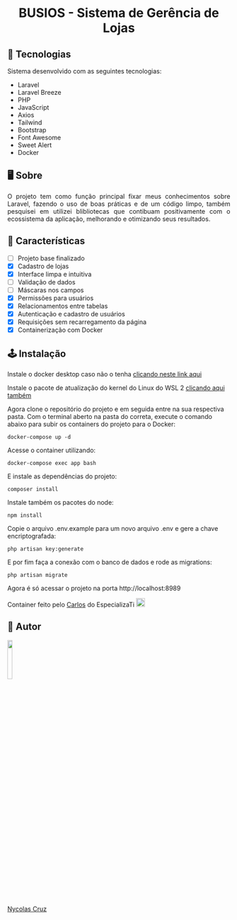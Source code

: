 <h1 align="center">BUSIOS - Sistema de Gerência de Lojas</h1>

## 🚀 Tecnologias

<p>Sistema desenvolvido com as seguintes tecnologias:</p>

- Laravel
- Laravel Breeze
- PHP
- JavaScript
- Axios
- Tailwind
- Bootstrap
- Font Awesome
- Sweet Alert
- Docker

## 🖥️ Sobre

<p align="justify">O projeto tem como função principal fixar meus conhecimentos sobre Laravel, fazendo o uso de boas práticas e de um código limpo, também pesquisei em utilizei blibliotecas que contibuam positivamente com o ecossistema da aplicação, melhorando e otimizando seus resultados.</p>

## 🔧 Características

- [ ] Projeto base finalizado
- [x] Cadastro de lojas
- [x] Interface limpa e intuitiva
- [ ] Validação de dados
- [ ] Máscaras nos campos
- [x] Permissões para usuários
- [x] Relacionamentos entre tabelas
- [x] Autenticação e cadastro de usuários
- [x] Requisições sem recarregamento da página
- [X] Containerização com Docker

## 🕹️ Instalação

Instale o docker desktop caso não o tenha <a href="https://desktop.docker.com/win/main/amd64/Docker%20Desktop%20Installer.exe?utm_source=docker&utm_medium=webreferral&utm_campaign=dd-smartbutton&utm_location=header">clicando neste link aqui</a>

Instale o pacote de atualização do kernel do Linux do WSL 2 <a href="https://wslstorestorage.blob.core.windows.net/wslblob/wsl_update_x64.msi">clicando aqui também</a>

Agora clone o repositório do projeto e em seguida entre na sua respectiva pasta. Com o terminal aberto na pasta do correta, execute o comando abaixo para subir os containers do projeto para o Docker:
````
docker-compose up -d
````

Acesse o container utilizando:
````
docker-compose exec app bash
````

E instale as dependências do projeto:
````
composer install
````

Instale também os pacotes do node:
````
npm install
````

Copie o arquivo .env.example para um novo arquivo .env e gere a chave encriptografada:
````
php artisan key:generate
````

E por fim faça a conexão com o banco de dados e rode as migrations:
````
php artisan migrate
````

Agora é só acessar o projeto na porta http://localhost:8989

Container feito pelo <a href="https://github.com/carlosfgti">Carlos</a> do EspecializaTi <img src="https://raw.githubusercontent.com/Tarikul-Islam-Anik/Microsoft-Teams-Animated-Emojis/master/Emojis/Smilies/Purple%20Heart.png" alt="PO" width="20" height="20" />

## 🐧 Autor

<a href="https://github.com/NycolasCruz">
    <img src="https://github.com/NycolasCruz.png"  width="15%">
    <p>Nycolas Cruz</p>
</a>
